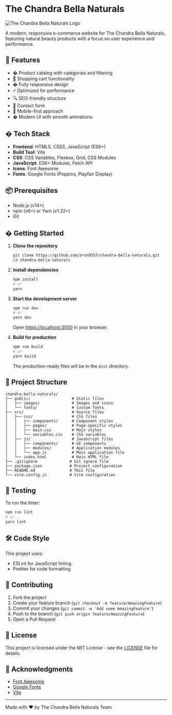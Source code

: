 # The Chandra Bella Naturals

![The Chandra Bella Naturals Logo](public/images/logo.png)

A modern, responsive e-commerce website for The Chandra Bella Naturals, featuring natural beauty products with a focus on user experience and performance.

## 🚀 Features

- �️ Product catalog with categories and filtering
- 🛒 Shopping cart functionality
- � Fully responsive design
- ⚡ Optimized for performance
- 🔍 SEO-friendly structure
- 📝 Contact form
- 📱 Mobile-first approach
- � Modern UI with smooth animations

## �️ Tech Stack

- **Frontend**: HTML5, CSS3, JavaScript (ES6+)
- **Build Tool**: Vite
- **CSS**: CSS Variables, Flexbox, Grid, CSS Modules
- **JavaScript**: ES6+ Modules, Fetch API
- **Icons**: Font Awesome
- **Fonts**: Google Fonts (Poppins, Playfair Display)

## 📦 Prerequisites

- Node.js (v14+)
- npm (v6+) or Yarn (v1.22+)
- Git

## � Getting Started

1. **Clone the repository**
   ```bash
   git clone https://github.com/arun9557/chandra-bella-naturals.git
   cd chandra-bella-naturals
   ```

2. **Install dependencies**
   ```bash
   npm install
   # or
   yarn
   ```

3. **Start the development server**
   ```bash
   npm run dev
   # or
   yarn dev
   ```
   Open [https://localhost:3000](https://localhost:3000) in your browser.

4. **Build for production**
   ```bash
   npm run build
   # or
   yarn build
   ```
   The production-ready files will be in the `dist` directory.

## 📁 Project Structure

```
chandra-bella-naturals/
├── public/                  # Static files
│   ├── images/              # Images and icons
│   └── fonts/               # Custom fonts
├── src/                     # Source files
│   ├── css/                 # CSS files
│   │   ├── components/      # Component styles
│   │   ├── pages/           # Page-specific styles
│   │   ├── main.css         # Main styles
│   │   └── variables.css    # CSS variables
│   ├── js/                  # JavaScript files
│   │   ├── components/      # UI components
│   │   ├── modules/         # Application modules
│   │   └── app.js           # Main application file
│   └── index.html           # Main HTML file
├── .gitignore              # Git ignore file
├── package.json            # Project configuration
├── README.md               # This file
└── vite.config.js          # Vite configuration
```

## 🧪 Testing

To run the linter:
```bash
npm run lint
# or
yarn lint
```

## 🛠️ Code Style

This project uses:
- ESLint for JavaScript linting
- Prettier for code formatting

## 🤝 Contributing

1. Fork the project
2. Create your feature branch (`git checkout -b feature/AmazingFeature`)
3. Commit your changes (`git commit -m 'Add some AmazingFeature'`)
4. Push to the branch (`git push origin feature/AmazingFeature`)
5. Open a Pull Request

## 📄 License

This project is licensed under the MIT License - see the [LICENSE](LICENSE) file for details.

## 🙏 Acknowledgments

- [Font Awesome](https://fontawesome.com/)
- [Google Fonts](https://fonts.google.com/)
- [Vite](https://vitejs.dev/)

---

Made with ❤️ by The Chandra Bella Naturals Team